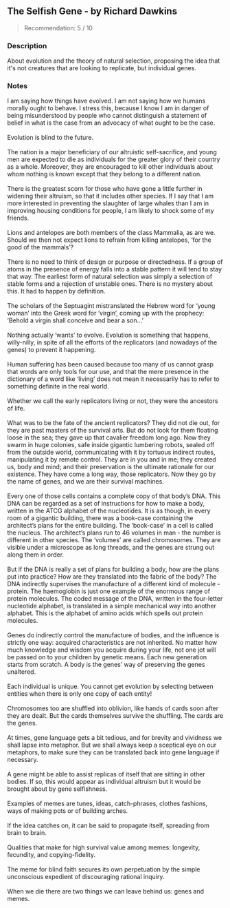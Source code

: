 ## The Selfish Gene - by Richard Dawkins
> Recommendation: 5 / 10
    
### Description
About evolution and the theory of natural selection, proposing the idea that it's not creatures that are looking to replicate, but individual genes.
    
### Notes
I am saying how things have evolved. I am not saying how we humans morally ought to behave. I stress this, because I know I am in danger of being misunderstood by people who cannot distinguish a statement of belief in what is the case from an advocacy of what ought to be the case.<br>
<br>
Evolution is blind to the future.<br>
<br>
The nation is a major beneficiary of our altruistic self-sacrifice, and young men are expected to die as individuals for the greater glory of their country as a whole. Moreover, they are encouraged to kill other individuals about whom nothing is known except that they belong to a different nation.<br>
<br>
There is the greatest scorn for those who have gone a little further in widening their altruism, so that it includes other species. If I say that I am more interested in preventing the slaughter of large whales than I am in improving housing conditions for people, I am likely to shock some of my friends.<br>
<br>
Lions and antelopes are both members of the class Mammalia, as are we. Should we then not expect lions to refrain from killing antelopes, ‘for the good of the mammals’?<br>
<br>
There is no need to think of design or purpose or directedness. If a group of atoms in the presence of energy falls into a stable pattern it will tend to stay that way. The earliest form of natural selection was simply a selection of stable forms and a rejection of unstable ones. There is no mystery about this. It had to happen by definition.<br>
<br>
The scholars of the Septuagint mistranslated the Hebrew word for ‘young woman’ into the Greek word for ‘virgin’, coming up with the prophecy: ‘Behold a virgin shall conceive and bear a son…’<br>
<br>
Nothing actually ‘wants’ to evolve. Evolution is something that happens, willy-nilly, in spite of all the efforts of the replicators (and nowadays of the genes) to prevent it happening.<br>
<br>
Human suffering has been caused because too many of us cannot grasp that words are only tools for our use, and that the mere presence in the dictionary of a word like ‘living’ does not mean it necessarily has to refer to something definite in the real world.<br>
<br>
Whether we call the early replicators living or not, they were the ancestors of life.<br>
<br>
What was to be the fate of the ancient replicators? They did not die out, for they are past masters of the survival arts. But do not look for them floating loose in the sea; they gave up that cavalier freedom long ago. Now they swarm in huge colonies, safe inside gigantic lumbering robots, sealed off from the outside world, communicating with it by tortuous indirect routes, manipulating it by remote control. They are in you and in me; they created us, body and mind; and their preservation is the ultimate rationale for our existence. They have come a long way, those replicators. Now they go by the name of genes, and we are their survival machines.<br>
<br>
Every one of those cells contains a complete copy of that body’s DNA. This DNA can be regarded as a set of instructions for how to make a body, written in the ATCG alphabet of the nucleotides. It is as though, in every room of a gigantic building, there was a book-case containing the architect’s plans for the entire building. The ‘book-case’ in a cell is called the nucleus. The architect’s plans run to 46 volumes in man - the number is different in other species. The ‘volumes’ are called chromosomes. They are visible under a microscope as long threads, and the genes are strung out along them in order.<br>
<br>
But if the DNA is really a set of plans for building a body, how are the plans put into practice? How are they translated into the fabric of the body?  The DNA indirectly supervises the manufacture of a different kind of molecule - protein. The haemoglobin is just one example of the enormous range of protein molecules. The coded message of the DNA, written in the four-letter nucleotide alphabet, is translated in a simple mechanical way into another alphabet. This is the alphabet of amino acids which spells out protein molecules.<br>
<br>
Genes do indirectly control the manufacture of bodies, and the influence is strictly one way: acquired characteristics are not inherited. No matter how much knowledge and wisdom you acquire during your life, not one jot will be passed on to your children by genetic means. Each new generation starts from scratch. A body is the genes’ way of preserving the genes unaltered.<br>
<br>
Each individual is unique. You cannot get evolution by selecting between entities when there is only one copy of each entity!<br>
<br>
Chromosomes too are shuffled into oblivion, like hands of cards soon after they are dealt. But the cards themselves survive the shuffling. The cards are the genes.<br>
<br>
At times, gene language gets a bit tedious, and for brevity and vividness we shall lapse into metaphor. But we shall always keep a sceptical eye on our metaphors, to make sure they can be translated back into gene language if necessary.<br>
<br>
A gene might be able to assist replicas of itself that are sitting in other bodies. If so, this would appear as individual altruism but it would be brought about by gene selfishness.<br>
<br>
Examples of memes are tunes, ideas, catch-phrases, clothes fashions, ways of making pots or of building arches.<br>
<br>
If the idea catches on, it can be said to propagate itself, spreading from brain to brain.<br>
<br>
Qualities that make for high survival value among memes: longevity, fecundity, and copying-fidelity.<br>
<br>
The meme for blind faith secures its own perpetuation by the simple unconscious expedient of discouraging rational inquiry.<br>
<br>
When we die there are two things we can leave behind us: genes and memes.

